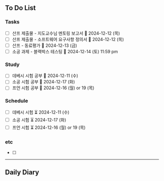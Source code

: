 ## To Do List
### Tasks
- [ ] 산프 제출물 - 지도교수님 멘토링 보고서 📅 2024-12-12 (목)
- [ ] 산프 제출물 - 소프트웨어 요구사항 정의서 📅 2024-12-12 (목)
- [ ] 산프 - 동료평가 📅 2024-12-13 (금) 
- [ ] 소공 과제 - 블랙박스 테스팅 📅 2024-12-14 (토) 11:59 pm

### Study
- [ ] 데베시 시험 공부 📅 2024-12-11 (수)
- [ ] 소공 시험 공부 📅 2024-12-17 (화)
- [ ] 프언 시험 공부 📅 2024-12-16 (월) or 19 (목)

### Schedule
- [ ] 데베시 시험 ⏳ 2024-12-11 (수)
- [ ] 소공 시험 ⏳ 2024-12-17 (화)
- [ ] 프언 시험 ⏳ 2024-12-16 (월) or 19 (목)

### etc
- [ ] 

---
## Daily Diary

